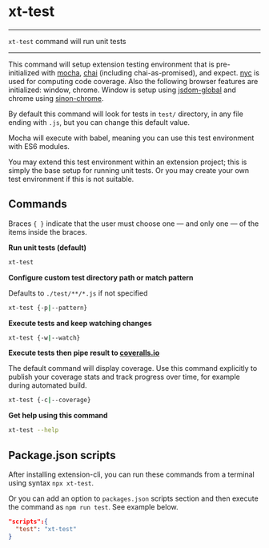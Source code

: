 # xt-test


* * *

<p class='page-intro'><code>xt-test</code> command will run unit tests</p>

* * *

This command will setup extension testing environment that is pre-initialized
with [mocha](https://mochajs.org/), [chai](https://www.chaijs.com/) (including chai-as-promised),
and expect. [nyc](https://www.npmjs.com/package/nyc) is used for computing code coverage. 
Also the following browser features are initialized: window, chrome. Window
is setup using [jsdom-global](https://www.npmjs.com/package/jsdom-global) and
chrome using [sinon-chrome](https://www.npmjs.com/package/sinon-chrome).

By default this command will look for tests in `test/` directory, in any file ending with `.js`, but you can change this default value.

Mocha will execute with babel, meaning you can use this test environment with ES6 modules.

You may extend this test environment within an extension project; this is simply the base setup
for running unit tests. Or you may create your own test environment if this is not suitable.

## Commands

Braces `{ }` indicate that the user must choose one — and only one — of the items inside the braces.


**Run unit tests (default)**

```bash
xt-test
```

**Configure custom test directory path or match pattern**

Defaults to `./test/**/*.js` if not specified

```bash
xt-test {-p|--pattern}
```

**Execute tests and keep watching changes**

```bash
xt-test {-w|--watch}
```

**Execute tests then pipe result to [coveralls.io](https://coveralls.io)**

The default command will display coverage. Use this command explicitly to publish your coverage stats and track progress over time, for example during automated build.

```bash
xt-test {-c|--coverage}
```

**Get help using this command**

```bash
xt-test --help
``` 

## Package.json scripts

After installing extension-cli, you can run these commands from a terminal using syntax `npx xt-test`.
 
Or you can add an option to `packages.json` scripts section and then execute the command as `npm run test`. 
See example below.
 
```json
"scripts":{
  "test": "xt-test"
}
```


